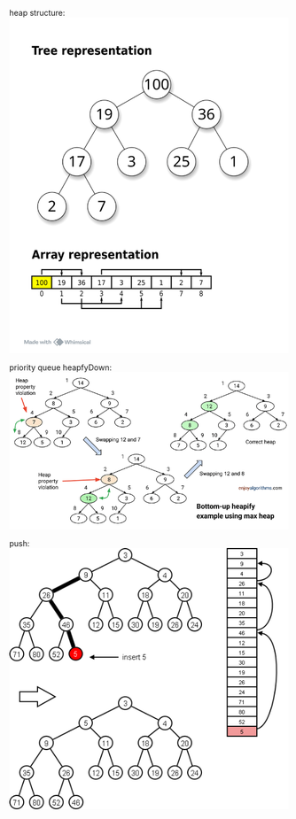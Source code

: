 heap structure:
![](refers/heap.png)

priority queue
heapfyDown:
![](refers/heapfyDown.png)

push:
![](refers/heapinsert.png)